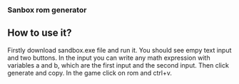 ### Sanbox rom generator
## How to use it?
Firstly download sandbox.exe file and run it. You should see empy text input and two buttons. 
In the input you can write any math expression with variables a and b, which are the first input and the second input. 
Then click generate and copy. In the game click on rom and ctrl+v.
